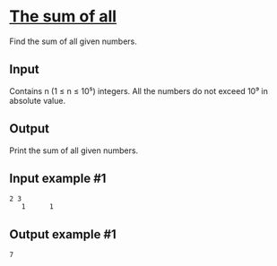 # [The sum of all](https://www.e-olymp.com/en/contests/9563/problems/83866)
Find the sum of all given numbers.

## Input
Contains n (1 ≤ n ≤ 10⁵) integers. All the numbers do not exceed 10⁹ in absolute value.

## Output
Print the sum of all given numbers.

## Input example #1
```
2 3
   1      1
```

## Output example #1
```
7
```

